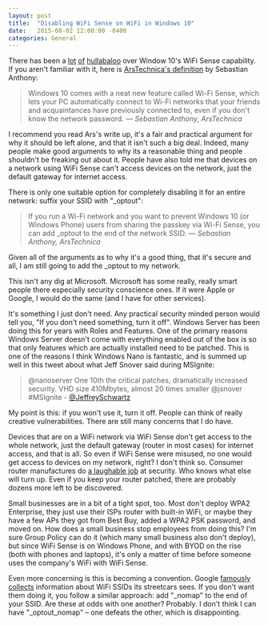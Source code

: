 ```yaml
---
layout: post
title:  "Disabling WiFi Sense on WiFi in Windows 10"
date:   2015-08-02 12:00:00 -0400
categories: General
---
```


There has been a [lot][1] [of][2] [hullabaloo][3] over Window 10's WiFi Sense capability.
If you aren't familiar with it, here is [ArsTechnica's definition][3] by Sebastian
Anthony:

>Windows 10 comes with a neat new feature called Wi-Fi Sense, which lets your
PC automatically connect to Wi-Fi networks that your friends and acquaintances
have previously connected to, even if you don't know the network password.
— *Sebastian Anthony, ArsTechnica*

I recommend you read Ars's write up, it's a fair and practical argument for why
it should be left alone, and that it isn't such a big deal. Indeed, many people
make good arguments to why its a reasonable thing and people shouldn't be
freaking out about it. People have also told me that devices on a network using
WiFi Sense can't access devices on the network, just the default gateway for
internet access.

There is only one suitable option for completely disabling it for an entire
network: suffix your SSID with "_optout":

>If you run a Wi-Fi network and you want to prevent Windows 10
(or Windows Phone) users from sharing the passkey via Wi-Fi Sense, you can add
_optout to the end of the network SSID. — *Sebastian Anthony, ArsTechnica*

Given all of the arguments as to why it's a good thing, that it's secure and
all, I am still going to add the _optout to my network.

This isn't any dig at Microsoft. Microsoft has some really, really smart people
there especially security conscience ones. If it were Apple or Google, I would
do the same (and I have for other services).

It's something I just don't need. Any practical security minded person would
tell you, "If you don't need something, turn it off". Windows Server has been
doing this for years with Roles and Features. One of the primary reasons Windows
Server doesn't come with everything enabled out of the box is so that only
features which are actually installed need to be patched. This is one of the
reasons I think Windows Nano is fantastic, and is summed up well in this tweet
about what Jeff Snover said during MSIgnite:

>@nanoserver One 10th the critical patches, dramatically increased security.
VHD size 410Mbytes, almost 20 times smaller @jsnover #MSIgnite - [@JeffreySchwartz][4]

My point is this: if you won't use it, turn it off. People can think of really
creative vulnerabilities. There are still many concerns that I do have.

Devices that are on a WiFi network via WiFi Sense don't get access to the whole
network, just the default gateway (router in most cases) for internet access,
and that is all. So even if WiFi Sense were misused, no one would get access to
devices on my network, right? I don't think so. Consumer router manufactures do
[a laughable job][5] at security. Who knows what else will turn up. Even if you keep
your router patched, there are probably dozens more left to be discovered.

Small businesses are in a bit of a tight spot, too. Most don't deploy WPA2
Enterprise, they just use their ISPs router with built-in WiFi, or maybe they
have a few APs they got from Best Buy, added a WPA2 PSK password, and moved on.
How does a small business stop employees from doing this? I'm sure Group Policy
can do it (which many small business also don't deploy), but since WiFi Sense is
on Windows Phone, and with BYOD on the rise (both with phones and laptops), it's
only a matter of time before someone uses the company's WiFi with WiFi Sense.

Even more concerning is this is becoming a convention. Google [famously collects][6]
information about WiFi SSIDs its streetcars sees. If you don't want them doing
it, you follow a similar approach: add "_nomap" to the end of your SSID. Are
these at odds with one another? Probably. I don't think I can have
"_optout_nomap" – one defeats the other, which is disappointing.

[1]: http://www.forbes.com/sites/ygrauer/2015/07/31/wifi-sense/
[2]: http://www.zdnet.com/article/no-windows-10s-wi-fi-sense-feature-is-not-a-security-risk/
[3]: https://arstechnica.com/gadgets/2015/07/wi-fi-sense-in-windows-10-yes-it-shares-your-passkeys-no-you-shouldnt-be-scared/
[4]: https://twitter.com/JeffreySchwartz/status/595629728821813249?ref_src=twsrc%5Etfw
[5]: https://arstechnica.com/security/2014/04/easter-egg-dsl-router-patch-merely-hides-backdoor-instead-of-closing-it/
[6]: http://www.zdnet.com/article/google-offers-street-view-opt-out-for-wi-fi-mapping-unethical-snooping-yet-we-must-opt-out/